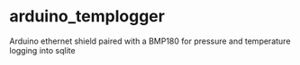 arduino_templogger
==================

Arduino ethernet shield paired with a BMP180 for pressure and temperature logging into sqlite
